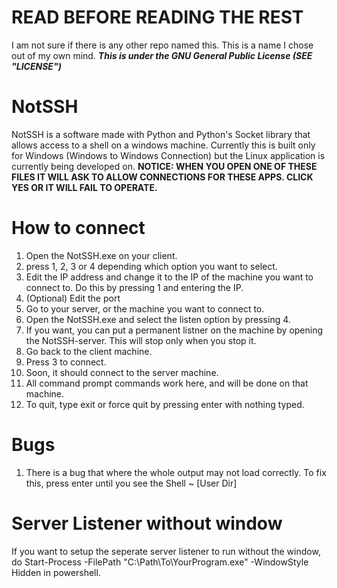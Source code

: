 # READ BEFORE READING THE REST
I am not sure if there is any other repo named this. This is a name I chose out of my own mind.
***This is under the GNU General Public License (SEE "LICENSE")***

# NotSSH
NotSSH is a software made with Python and Python's Socket library that allows access to a shell on a windows machine. Currently this is built only for Windows (Windows to Windows Connection) but the Linux application is currently being developed on. 
**NOTICE: WHEN YOU OPEN ONE OF THESE FILES IT WILL ASK TO ALLOW CONNECTIONS FOR THESE APPS. CLICK YES OR IT WILL FAIL TO OPERATE.**
# How to connect
1. Open the NotSSH.exe on your client.
2. press 1, 2, 3 or 4 depending which option you want to select.
3. Edit the IP address and change it to the IP of the machine you want to connect to. Do this by pressing 1 and entering the IP.
4. (Optional) Edit the port
5. Go to your server, or the machine you want to connect to.
6. Open the NotSSH.exe and select the listen option by pressing 4.
7. If you want, you can put a permanent listner on the machine by opening the NotSSH-server. This will stop only when you stop it.
8. Go back to the client machine.
9. Press 3 to connect.
10. Soon, it should connect to the server machine.
11. All command prompt commands work here, and will be done on that machine.
12. To quit, type exit or force quit by pressing enter with nothing typed.

# Bugs
1. There is a bug that where the whole output may not load correctly. To fix this, press enter until you see the Shell ~ [User Dir]

# Server Listener without window
If you want to setup the seperate server listener to run without the window, do Start-Process -FilePath "C:\Path\To\YourProgram.exe" -WindowStyle Hidden
in powershell.
